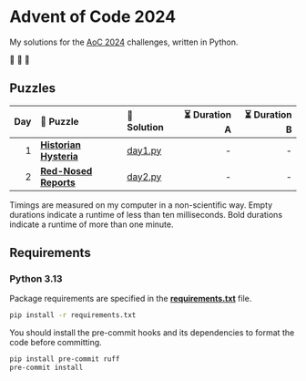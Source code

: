 # Advent of Code 2024

My solutions for the [AoC 2024](https://adventofcode.com/2024) challenges, written in Python.

🎄 🎄 🎄

## Puzzles

| Day | 🧩 Puzzle                                                     | 🐍 Solution            | ⏳ Duration A | ⏳ Duration B |
| --: | :------------------------------------------------------------ | :--------------------- | ------------: | ------------: |
|   1 | **[Historian Hysteria](https://adventofcode.com/2024/day/1)** | [day1.py](src/day1.py) |             - |             - |
|   2 | **[Red-Nosed Reports](https://adventofcode.com/2024/day/2)**  | [day2.py](src/day2.py) |             - |             - |

Timings are measured on my computer in a non-scientific way.
Empty durations indicate a runtime of less than ten milliseconds.
Bold durations indicate a runtime of more than one minute.

## Requirements

### Python 3.13

Package requirements are specified in the **[requirements.txt](requirements.txt)** file.

```sh
pip install -r requirements.txt
```

You should install the pre-commit hooks and its dependencies to format the code before committing.

```sh
pip install pre-commit ruff
pre-commit install
```

